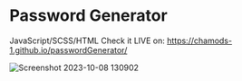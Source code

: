 # Password Generator
JavaScript/SCSS/HTML
Check it LIVE on: https://chamods-1.github.io/passwordGenerator/

![Screenshot 2023-10-08 130902](https://github.com/ChamodS-1/passwordGenerator/assets/116129813/7fb27507-4100-4e12-8bcf-2dbfa843a77c)
